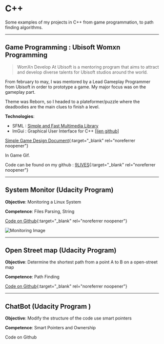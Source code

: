 # C++
Some examples of my projects in C++ from game programmation, to path finding algorithms. 

* * *
## Game Programming : Ubisoft Womxn Programming 

> WomXn Develop At Ubisoft is a mentoring program that aims to attract and develop diverse talents for Ubisoft studios around the world.

From february to may, I was mentored by a Lead Gameplay Programmer from Ubisoft in order to prototype a game. My major focus was on the gameplay part.

Theme was Reborn, so I headed to a plateformer/puzzle where the deadbodies are the main clues to finish a level. 

__Technologies__: 
+ SFML : [Simple and Fast Multimedia Library](https://www.sfml-dev.org/)
+ ImGui : Graphical User Interface for C++ [[lien github](https://github.com/ocornut/imgui)]


[Simple Game Design Document](https://drive.google.com/file/d/1O0Ac06Ke82EVLZGDs-N7JoixQQ94ngwD/view?usp=sharing){:target="_blank" rel="noreferrer noopener"}

In Game Gif.

Code can be found on my github : [9LIVES](https://github.com/ChrisDal/ubiwmxn-game/tree/v2.21){:target="_blank" rel="noreferrer noopener"}



* * *



## System Monitor (Udacity Program)

__Objective__: Monitoring a Linux System

__Competence__: Files Parsing, String  

[Code on Github](https://github.com/ChrisDal/CppND-System-Monitor-Project-Updated){:target="_blank" rel="noreferrer noopener"}

![Monitoring Image](./images/monitor-final.png "Result Image")


* * *


## Open Street map (Udacity Program)

__Objective__: Determine the shortest path from a point A to B on a open-street map

__Competence__: Path Finding 

[Code on Github](https://github.com/ChrisDal/CppND-Route-Planning-Project/tree/master/src){:target="_blank" rel="noreferrer noopener"} 


* * *

## ChatBot (Udacity Program )

__Objective__: Modify the structure of the code use smart pointers 

__Competence__: Smart Pointers and Ownership

Code on Github 